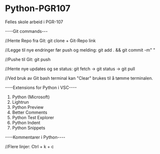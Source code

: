 # Python-PGR107
Felles skole arbeid i PGR-107

----Git commands---

//Hente Repo fra Git: git clone + Git-Repo link

//Legge til nye endringer før push og melding: git add . && git commit -m" "  

//Pushe til Git: git push

//Hente nye updates og se status: git fetch -> git status -> git pull

//Ved bruk av Git bash terminal kan "Clear" brukes til å tømme terminalen.

----Extensions for Python i VSC----

 1. Python (Microsoft)
 2. Lightrun 
 3. Python Preview
 4. Better Comments
 5. Python Test Explorer 
 6. Python Indent
 7. Python Snippets

----Kommentarer i Python----

//Flere linjer: Ctrl + k + c
